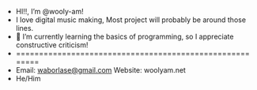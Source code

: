 - HI!!, I’m @wooly-am!
- I love digital music making, Most project will probably be around those lines.
- 🌱 I’m currently learning the basics of programming, so I appreciate constructive criticism!
- ========================================================
- Email: waborlase@gmail.com Website: woolyam.net
- He/Him


